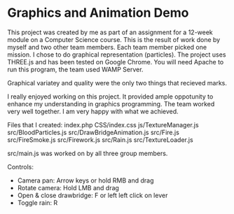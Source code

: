 # Graphics and Animation Demo
 
This project was created by me as part of an assignment for a 12-week module on a Computer Science course. This is the result of work done by myself and two other team members. Each team member picked one mission. I chose to do graphical representation (particles). The project uses THREE.js and has been tested on Google Chrome. You will need Apache to run this program, the team used WAMP Server.

Graphical variatey and quality were the only two things that recieved marks.

I really enjoyed working on this project. It provided ample oppotunity to enhance my understanding in graphics programming. The team worked very well together. I am very happy with what we achieved.

Files that I created:
index.php
CSS/index.css
js/TextureManager.js
src/BloodParticles.js
src/DrawBridgeAnimation.js
src/Fire.js
src/FireSmoke.js
src/Firework.js
src/Rain.js
src/TextureLoader.js

src/main.js was worked on by all three group members.

Controls:
- Camera pan: Arrow keys or hold RMB and drag
- Rotate camera: Hold LMB and drag
- Open & close drawbridge: F or left left click on lever
- Toggle rain: R
